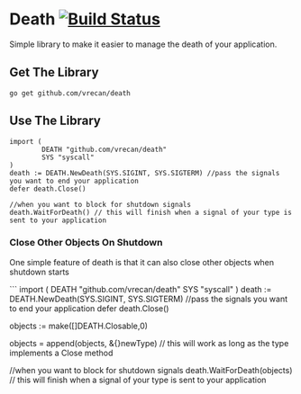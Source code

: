 # Death [![Build Status](https://travis-ci.org/vrecan/death.svg?branch=master)](https://travis-ci.org/vrecan/death)
<p>Simple library to make it easier to manage the death of your application.</p>

## Get The Library
```
go get github.com/vrecan/death
```
## Use The Library
```
import (
        DEATH "github.com/vrecan/death"
        SYS "syscall"
)
death := DEATH.NewDeath(SYS.SIGINT, SYS.SIGTERM) //pass the signals you want to end your application
defer death.Close()

//when you want to block for shutdown signals
death.WaitForDeath() // this will finish when a signal of your type is sent to your application
```

### Close Other Objects On Shutdown
<p>One simple feature of death is that it can also close other objects when shutdown starts</p>
```
import (
        DEATH "github.com/vrecan/death"
        SYS "syscall"
)
death := DEATH.NewDeath(SYS.SIGINT, SYS.SIGTERM) //pass the signals you want to end your application
defer death.Close()

objects := make([]DEATH.Closable,0)

objects = append(objects, &{}newType) // this will work as long as the type implements a Close method

//when you want to block for shutdown signals
death.WaitForDeath(objects) // this will finish when a signal of your type is sent to your application
```
